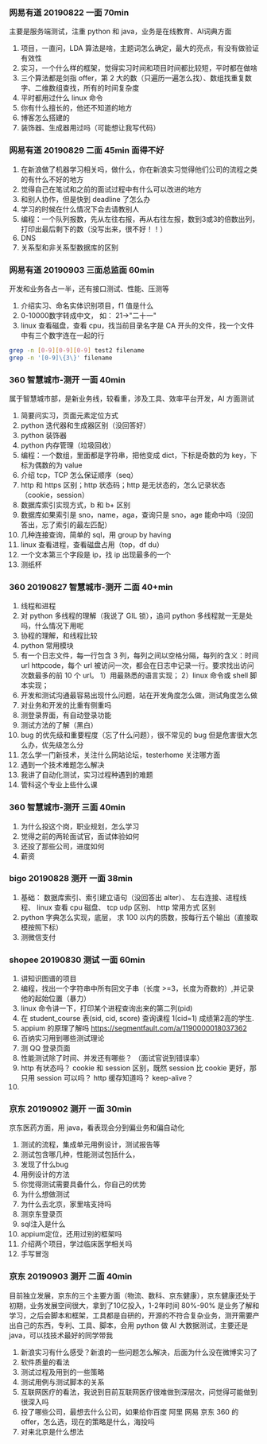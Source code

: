 ### 网易有道 20190822 一面 70min
主要是服务端测试，注重 python 和 java，业务是在线教育、AI词典方面
1. 项目，一直问，LDA 算法是啥，主题词怎么确定，最大的亮点，有没有做验证有效性
2. 实习，一个什么样的框架，觉得实习时间和项目时间都比较短，平时都在做啥
3. 三个算法都是剑指 offer，第 2 大的数（只遍历一遍怎么找）、数组找重复数字、二维数组查找，所有的时间复杂度
4. 平时都用过什么 linux 命令
5. 你有什么擅长的，他还不知道的地方
6. 博客怎么搭建的
7. 装饰器、生成器用过吗（可能想让我写代码）

### 网易有道 20190829 二面 45min 面得不好
1. 在新浪做了机器学习相关吗，做什么，你在新浪实习觉得他们公司的流程之类的有什么不好的地方
2. 觉得自己在笔试和之前的面试过程中有什么可以改进的地方
3. 和别人协作，但是快到 deadline 了怎么办
4. 学习的时候在什么情况下会去请教别人
5. 编程：一个队列报数，先从左往右报，再从右往左报，数到3或3的倍数出列，打印出最后剩下的数（没写出来，很不好！！）
6. DNS
7. 关系型和非关系型数据库的区别

### 网易有道 20190903 三面总监面 60min
开发和业务各占一半，还有接口测试、性能、压测等
1. 介绍实习、命名实体识别项目，f1 值是什么
2. 0-10000数字转成中文， 如： 21->"二十一"
3. linux 查看磁盘，查看 cpu，找当前目录名字是 CA 开头的文件，找一个文件中有三个数字连在一起的行
```sh
grep -n [0-9][0-9][0-9] test2 filename
grep -n '[0-9]\{3\}' filename
```

### 360 智慧城市-测开 一面 40min
属于智慧城市部，是新业务线，较看重，涉及工具、效率平台开发，AI 方面测试
1. 简要问实习，页面元素定位方式
2. python 迭代器和生成器区别（没回答好）
3. python 装饰器
4. python 内存管理（垃圾回收）
5. 编程：一个数组，里面都是字符串，把他变成 dict，下标是奇数的为 key，下标为偶数的为 value
6. 介绍 tcp，TCP 怎么保证顺序（seq）
7. http 和 https 区别；http 状态码；http 是无状态的，怎么记录状态（cookie，session）
8. 数据库索引实现方式，b 和 b+ 区别
9. 数据库如果索引是 sno，name，aga，查询只是 sno，age 能命中吗（没回答出，忘了索引的最左匹配）
10. 几种连接查询，简单的 sql，用 group by having
11. linux 查看进程，查看磁盘占用（top，df du）
12. 一个文本第三个字段是 ip，找 ip 出现最多的一个
13. 测纸杯

### 360 20190827 智慧城市-测开 二面 40+min
1. 线程和进程
2. 对 python 多线程的理解（我说了 GIL 锁），追问 python 多线程就一无是处吗，什么情况下用呢
3. 协程的理解，和线程比较
4. python 常用模块
5. 有一个日志文件，每一行包含 3 列，每列之间以空格分隔，每列的含义：时间 url  httpcode，每个 url 被访问一次，都会在日志中记录一行。要求找出访问次数最多的前 10 个 url。
1）用最熟悉的语言实现；
2）linux 命令或 shell 脚本实现；
6. 开发和测试沟通最容易出现什么问题，站在开发角度怎么做，测试角度怎么做
7. 对业务和开发的比重有侧重吗
8. 测登录界面，有自动登录功能
9. 测试方法的了解（黑白）
10. bug 的优先级和重要程度（忘了什么问题），很不常见的 bug 但是危害很大怎么办，优先级怎么分
11. 怎么学一门新技术，关注什么网站论坛，testerhome 关注哪方面
12. 遇到一个技术难题怎么解决
13. 我讲了自动化测试，实习过程种遇到的难题
14. 管科这个专业上些什么课

### 360 智慧城市-测开 三面 40min
1. 为什么投这个岗，职业规划，怎么学习
2. 觉得之前的两轮面试官，面试体验如何
3. 还投了那些公司，进度如何
4. 薪资

### bigo 20190828 测开 一面 38min
1. 基础： 数据库索引、索引建立语句（没回答出 alter）、 左右连接、进程线程、 linux 查看 cpu 磁盘、 tcp udp 区别、 http 常用方式 区别 
2. python 字典怎么实现，底层， 求 100 以内的质数，按每行五个输出（直接取模按照下标）
3. 测微信支付

### shopee 20190830 测试 一面 60min
1. 讲知识图谱的项目
2. 编程，找出一个字符串中所有回文子串（长度 >=3，长度为奇数的）,并记录他的起始位置（暴力）
3. linux 命令讲一下，打印某个进程查询出来的第二列(pid)
4. 在 student_course 表(sid, cid, score) 查询课程 1(cid=1) 成绩第2高的学生.
5. appium 的原理了解吗 https://segmentfault.com/a/1190000018037362
6. 百纳实习用到哪些测试理论
7. 测 QQ 登录页面
8. 性能测试除了时间、并发还有哪些？ （面试官说到错误率）
9. http 有状态吗？ cookie 和 session 区别，既然 session 比 cookie 更好，那只用 session 可以吗？ http 缓存知道吗？ keep-alive？
10. 

### 京东 20190902 测开 一面 30min
京东医药方面，用 java，看表现会分到偏业务和偏自动化
1. 测试的流程，集成单元用例设计，测试报告等
2. 测试包含哪几种，性能测试包括什么，
3. 发现了什么bug
4. 用例设计的方法
5. 你觉得测试需要具备什么，你自己的优势
6. 为什么想做测试
7. 为什么去北京，家里啥支持吗
8. 测京东登录页
9. sql注入是什么
10. appium定位，还用过别的框架吗
11. 介绍两个项目，学过临床医学相关吗
12. 手写冒泡

### 京东 20190903 测开 二面 40min
目前独立发展，京东的三个主要方面（物流、数科、京东健康），京东健康还处于初期，业务发展空间很大，拿到了10亿投入，1-2年时间 80%-90% 是业务了解和学习，之后会脚本和框架，工具都是自研的，开源的不符合复杂业务，测开需要产出自己的东西，专利、工具、脚本，会用 python 做 AI 大数据测试，主要还是 java，可以找技术最好的同学带我
1. 新浪实习有什么感受？新浪的一些问题怎么解决，后面为什么没在微博实习了
2. 软件质量的看法
3. 测试过程及用到的一些策略
4. 测试用例与测试脚本的关系
5. 互联网医疗的看法，我说到目前互联网医疗很难做到深层次，问觉得可能做到很深入吗
6. 投了哪些公司，最想去什么公司，如果给你百度 阿里 网易 京东 360 的 offer，怎么选，现在的策略是什么，海投吗
7. 对来北京是什么想法